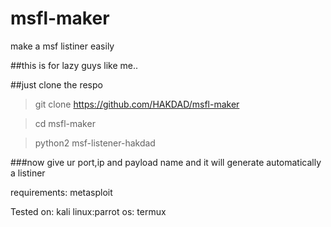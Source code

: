 # msfl-maker

make a msf listiner easily

##this is for lazy guys like me..

##just clone the respo

> git clone https://github.com/HAKDAD/msfl-maker

> cd msfl-maker

> python2 msf-listener-hakdad

###now give ur port,ip and payload name and it will generate automatically a listiner

requirements: metasploit

Tested on: kali linux:parrot os: termux
